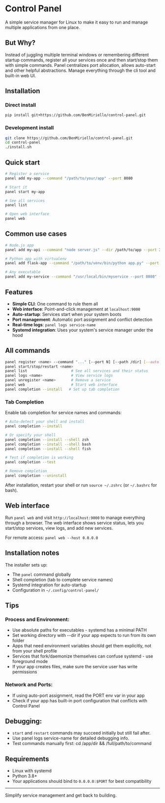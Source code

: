 # Control Panel

A simple service manager for Linux to make it easy to run and manage multiple applications from one place.

## But Why?

Instead of juggling multiple terminal windows or remembering different startup commands, register all your services once and then start/stop them with simple commands. Panel centralizes port allocation, allows auto-start and other helpful abstractions. Manage everything through the cli tool and built-in web UI.

## Installation

### Direct install
```bash
pip install git+https://github.com/BenMiriello/control-panel.git
```

### Development install
```bash
git clone https://github.com/BenMiriello/control-panel.git
cd control-panel
./install.sh
```

## Quick start

```bash
# Register a service
panel add my-app --command "/path/to/your/app" --port 8080

# Start it
panel start my-app

# See all services
panel list

# Open web interface
panel web
```

## Common use cases

```bash
# Node.js app
panel add my-api --command "node server.js" --dir /path/to/app --port 3000 --auto

# Python app with virtualenv
panel add flask-app --command "/path/to/venv/bin/python app.py" --port 5000

# Any executable
panel add my-service --command "/usr/local/bin/myservice --port 8080" --auto
```

## Features

- **Simple CLI**: One command to rule them all
- **Web interface**: Point-and-click management at `localhost:9000`
- **Auto-startup**: Services start when your system boots
- **Port management**: Automatic port assignment and conflict detection
- **Real-time logs**: `panel logs service-name`
- **Systemd integration**: Uses your system's service manager under the hood

## All commands

```bash
panel register <name> --command "..." [--port N] [--path /dir] [--auto]
panel start/stop/restart <name>
panel list                    # See all services and their status
panel logs <name>             # View service logs
panel unregister <name>       # Remove a service
panel web                     # Start web interface
panel completion --install   # Set up tab completion
```

### Tab Completion

Enable tab completion for service names and commands:

```bash
# Auto-detect your shell and install
panel completion --install

# Or specify your shell
panel completion --install --shell zsh
panel completion --install --shell bash
panel completion --install --shell fish

# Test if completion is working
panel completion --test

# Remove completion
panel completion --uninstall
```

After installation, restart your shell or run `source ~/.zshrc` (or `~/.bashrc` for bash).

## Web interface

Run `panel web` and visit `http://localhost:9000` to manage everything through a browser. The web interface shows service status, lets you start/stop services, view logs, and add new services.

For remote access: `panel web --host 0.0.0.0`

## Installation notes

The installer sets up:
- The `panel` command globally
- Shell completion (tab to complete service names)
- Systemd integration for auto-startup
- Configuration in `~/.config/control-panel/`

## Tips

### Process and Environment:
- Use absolute paths for executables - systemd has a minimal PATH
- Set working directory with --dir if your app expects to run from its own folder
- Apps that need environment variables should get them explicitly, not from your shell profile
- Services that fork/daemonize themselves can confuse systemd - use foreground mode
- If your app creates files, make sure the service user has write permissions

### Network and Ports:
- If using auto-port assignment, read the PORT env var in your app
- Check if your app has built-in port configuration that conflicts with Control Panel

## Debugging:
- `start` and `restart` commands may succeed initially but still fail after.
- Use panel logs service-name for detailed debugging info.
- Test commands manually first: cd /app/dir && /full/path/to/command


## Requirements

- Linux with systemd
- Python 3.8+
- Your applications should bind to `0.0.0.0:$PORT` for best compatibility

---

Simplify service management and get back to building.
